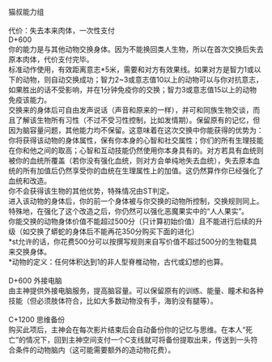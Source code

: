 <title>猫叔能力组</title>
<meta name="GENERATOR" content="WinCHM">
<meta http-equiv="Content-Type" content="text/html; charset=gb2312">
<br>猫叔能力组
<br>
<br>代价：失去本来肉体，一次性支付
<br>D+600
<br>你的能力是与其他动物交换身体。因为不能换回类人生物，所以在首次交换后失去原本肉体，代价支付完毕。
<br>标准动作使用，有效距离意志*5米，需要和对方有效果线。如果对方是智力1或以下的动物，则自动交换成功；智力2~3或意志值10以上的动物可以与你对抗意志，如果胜出的话不受影响，并在1分钟免疫你的交换；智力3或意志值15以上的动物免疫该能力。
<br>交换来的身体后可自由发声说话（声音和原来的一样），并可和同族生物交谈，而且了解该生物所有习性（不过不受习性控制，比如发情期）。保留原有的记忆，但因为脑容量问题，其他能力均不保留。这意味着在这次交换中你能获得的优势为：你将获得该动物的身体属性，保有你本身的心智和社交属性；你们的所有生理技能在你和他之间的取高；心智和互动技能仍然使用你本身具有的。对方若具有血统则被你的血统所覆盖（若你没有强化血统，则对方会单纯地失去血统），失去原本血统的所有加值后仍然享受你的血统在生理属性上的加值。这仍然算作你已经强化了血统和改造。
<br>你不会获得该生物的其他优势，特殊情况由ST判定。
<br>进入该动物的身体后，你的前一个身体被与你交换的动物所控制，交换规则同上。
<br>特殊地，在强化了这个改造之后，你仍然可以强化恶魔果实中的“人人果实”。
<br>你能交换的动物身体价值不能超过500分（只计算初始价值）且不能进行后续的升级（如交换了蟒蛇的身体后不能再花350分购买下面的进化）
<br>*st允许的话，你花费500分可以按撰写规则来自写价值不超过500分的生物载具来交换身体。
<br>*动物的定义：任何体积达到1的非人型脊椎动物，古代或幻想的也算。
<br>
<br>D+600 外接电脑
<br>由主神提供外接电脑服务，提高脑容量。可以保留原有的训练、能量、瞳术和各种技能（但必须肢体符合，比如大多数动物没有手，海豹没有腿等）。
<br>
<br>C+1200 思维备份
<br>购买此项后，主神会在每次影片结束后会自动备份你的记忆与思维。在本人“死亡”的情况下，回到主神空间支付一个C支线就可将备份提取出来，传送到一头符合条件的动物脑内（这可能需要额外的造动物花费）。
<br>